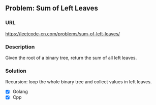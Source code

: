 ## Problem: Sum of Left Leaves

### URL

https://leetcode-cn.com/problems/sum-of-left-leaves/

### Description

Given the root of a binary tree, return the sum of all left leaves.

### Solution

Recursion: loop the whole binary tree and collect values in left leaves.

- [X] Golang
- [X] Cpp
